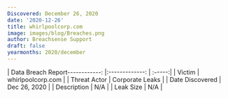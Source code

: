 ```yaml
---
Discovered: December 26, 2020
date: '2020-12-26'
title: whirlpoolcorp.com
image: images/blog/Breaches.png
author: Breachsense Support
draft: false
yearmonths: 2020/december
---
```


| Data Breach Report------------:   |:-------------:    | :-----:|
| Victim    | whirlpoolcorp.com      | 
| Threat Actor    | Corporate Leaks      | 
| Date Discovered    | Dec 26, 2020      | 
| Description    | N/A      | 
| Leak Size    | N/A      | 

